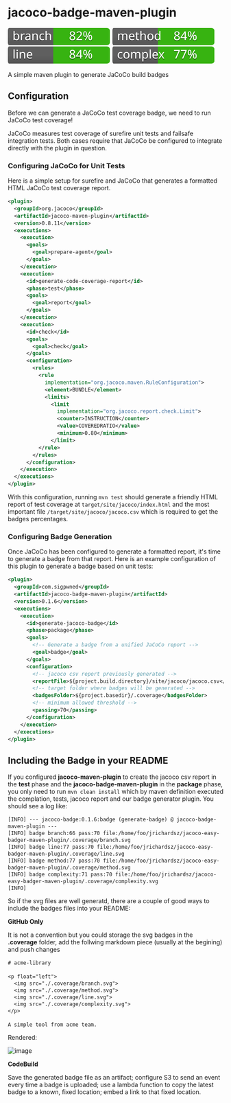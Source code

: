 # jacoco-badge-maven-plugin

<p float="left">
  <img src="./.coverage/branch.svg">
  <img src="./.coverage/method.svg">
  <img src="./.coverage/line.svg">
  <img src="./.coverage/complexity.svg">
</p>

A simple maven plugin to generate JaCoCo build badges

## Configuration

Before we can generate a JaCoCo test coverage badge, we need to run
JaCoCo test coverage!

JaCoCo measures test coverage of surefire unit tests and failsafe
integration tests. Both cases require that JaCoCo be configured to
integrate directly with the plugin in question.

### Configuring JaCoCo for Unit Tests

Here is a simple setup for surefire and JaCoCo that generates a
formatted HTML JaCoCo test coverage report.

```xml
<plugin>
  <groupId>org.jacoco</groupId>
  <artifactId>jacoco-maven-plugin</artifactId>
  <version>0.8.11</version>
  <executions>
    <execution>
      <goals>
        <goal>prepare-agent</goal>
      </goals>
    </execution>
    <execution>
      <id>generate-code-coverage-report</id>
      <phase>test</phase>
      <goals>
        <goal>report</goal>
      </goals>
    </execution>
    <execution>
      <id>check</id>
      <goals>
        <goal>check</goal>
      </goals>
      <configuration>
        <rules>
          <rule
            implementation="org.jacoco.maven.RuleConfiguration">
            <element>BUNDLE</element>
            <limits>
              <limit
                implementation="org.jacoco.report.check.Limit">
                <counter>INSTRUCTION</counter>
                <value>COVEREDRATIO</value>
                <minimum>0.80</minimum>
              </limit>
          </rule>
        </rules>
      </configuration>
    </execution>
  </executions>
</plugin>
```

With this configuration, running `mvn test` should generate a friendly
HTML report of test coverage at `target/site/jacoco/index.html` and the most important file `/target/site/jacoco/jacoco.csv` which is required to get the badges percentages.

### Configuring Badge Generation

Once JaCoCo has been configured to generate a formatted report, it's
time to generate a badge from that report. Here is an example
configuration of this plugin to generate a badge based on unit tests:

```xml
<plugin>
  <groupId>com.sigpwned</groupId>
  <artifactId>jacoco-badge-maven-plugin</artifactId>
  <version>0.1.6</version>
  <executions>
    <execution>
      <id>generate-jacoco-badge</id>
      <phase>package</phase>
      <goals>
        <!-- Generate a badge from a unified JaCoCo report -->
        <goal>badge</goal>
      </goals>
      <configuration>
        <!-- jacoco csv report previously generated -->
        <reportFile>${project.build.directory}/site/jacoco/jacoco.csv</reportFile>
        <!-- target folder where badges will be generated -->
        <badgesFolder>${project.basedir}/.coverage</badgesFolder>
        <!-- minimum allowed threshold -->
        <passing>70</passing>
      </configuration>
    </execution>
  </executions>
</plugin>
```

## Including the Badge in your README

If you configured **<artifactId>jacoco-maven-plugin</artifactId>** to create the jacoco csv report in the **test** phase and the **jacoco-badge-maven-plugin** in the **package** phase, you only need to run `mvn clean install` which by maven definition executed the complation, tests, jacoco report and our badge generator plugin. You should see a log like:

```
[INFO] --- jacoco-badge:0.1.6:badge (generate-badge) @ jacoco-badge-maven-plugin ---
[INFO] badge branch:66 pass:70 file:/home/foo/jrichardsz/jacoco-easy-badger-maven-plugin/.coverage/branch.svg
[INFO] badge line:77 pass:70 file:/home/foo/jrichardsz/jacoco-easy-badger-maven-plugin/.coverage/line.svg
[INFO] badge method:77 pass:70 file:/home/foo/jrichardsz/jacoco-easy-badger-maven-plugin/.coverage/method.svg
[INFO] badge complexity:71 pass:70 file:/home/foo/jrichardsz/jacoco-easy-badger-maven-plugin/.coverage/complexity.svg
[INFO] 
```

So if the svg files are well generatd, there are a couple of good ways to include the badges files into your README:

**GitHub Only**

It is not a convention but you could storage the svg badges in the **.coverage** folder, add the follwing markdown piece (usually at the begining) and push changes

```
# acme-library

<p float="left">
  <img src="./.coverage/branch.svg">
  <img src="./.coverage/method.svg">
  <img src="./.coverage/line.svg">
  <img src="./.coverage/complexity.svg">
</p>

A simple tool from acme team.
```

Rendered:

![image](https://github.com/jrichardsz/jacoco-easy-badger-maven-plugin/assets/3322836/444cc7b7-67d5-4f95-87cb-b6172281aee8)

**CodeBuild**

Save the generated badge file as an artifact; configure S3 to send an event every time a badge is uploaded; use a lambda function to copy the latest badge to a known, fixed location; embed a link to that fixed location.